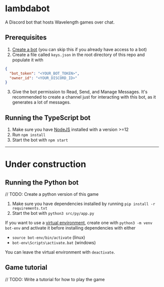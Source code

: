 # lambdabot
A Discord bot that hosts Wavelength games over chat.

## Prerequisites
1. [Create a bot](https://discordjs.guide/preparations/setting-up-a-bot-application.html#creating-your-bot) (you can skip this if you already have access to a bot)
1. Create a file called `keys.json` in the root directory of this repo and populate it with
```JSON
{
  "bot_token": "<YOUR_BOT_TOKEN>",
  "owner_id": "<YOUR_DISCORD_ID>"
}
```
3. Give the bot permission to Read, Send, and Manage Messages. It's recommended to create a channel just for interacting with this bot, as it generates a lot of messages.

## Running the TypeScript bot

1. Make sure you have [NodeJS](https://nodejs.org/en/) installed with a version >=12
2. Run `npm install`
3. Start the bot with `npm start`

***
# Under construction

## Running the Python bot
// TODO: Create a python version of this game
1. Make sure you have dependencies installed by running `pip install -r requirements.txt`
1. Start the bot with `python3 src/py/app.py`

If you want to use a [virtual environment](https://docs.python.org/3/tutorial/venv.html), create one with `python3 -m venv bot-env` and activate it before installing dependencies with either
* `source bot-env/bin/activate` (linux)
* `bot-env\Scripts\activate.bat` (windows)

You can leave the virtual environment with `deactivate`.

## Game tutorial
// TODO: Write a tutorial for how to play the game

